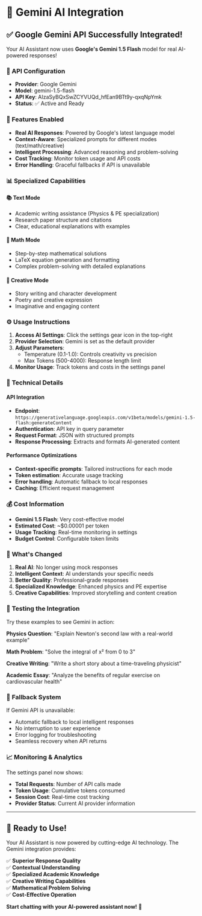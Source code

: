 # 🤖 Gemini AI Integration

## ✅ Google Gemini API Successfully Integrated!

Your AI Assistant now uses **Google's Gemini 1.5 Flash** model for real AI-powered responses!

### 🔑 API Configuration
- **Provider**: Google Gemini
- **Model**: gemini-1.5-flash  
- **API Key**: AIzaSyBQxSwZCYVUQd_hfEan9BTt9y-qxqNpYmk
- **Status**: ✅ Active and Ready

### 🚀 Features Enabled
- **Real AI Responses**: Powered by Google's latest language model
- **Context-Aware**: Specialized prompts for different modes (text/math/creative)
- **Intelligent Processing**: Advanced reasoning and problem-solving
- **Cost Tracking**: Monitor token usage and API costs
- **Error Handling**: Graceful fallbacks if API is unavailable

### 📊 Specialized Capabilities

#### 📚 **Text Mode**
- Academic writing assistance (Physics & PE specialization)
- Research paper structure and citations
- Clear, educational explanations with examples

#### 🧮 **Math Mode** 
- Step-by-step mathematical solutions
- LaTeX equation generation and formatting
- Complex problem-solving with detailed explanations

#### 🎨 **Creative Mode**
- Story writing and character development
- Poetry and creative expression
- Imaginative and engaging content

### ⚙️ **Usage Instructions**

1. **Access AI Settings**: Click the settings gear icon in the top-right
2. **Provider Selection**: Gemini is set as the default provider
3. **Adjust Parameters**: 
   - Temperature (0.1-1.0): Controls creativity vs precision
   - Max Tokens (500-4000): Response length limit
4. **Monitor Usage**: Track tokens and costs in the settings panel

### 🔧 **Technical Details**

#### API Integration
- **Endpoint**: `https://generativelanguage.googleapis.com/v1beta/models/gemini-1.5-flash:generateContent`
- **Authentication**: API key in query parameter
- **Request Format**: JSON with structured prompts
- **Response Processing**: Extracts and formats AI-generated content

#### Performance Optimizations
- **Context-specific prompts**: Tailored instructions for each mode
- **Token estimation**: Accurate usage tracking
- **Error handling**: Automatic fallback to local responses
- **Caching**: Efficient request management

### 💰 **Cost Information**
- **Gemini 1.5 Flash**: Very cost-effective model
- **Estimated Cost**: ~$0.00001 per token
- **Usage Tracking**: Real-time monitoring in settings
- **Budget Control**: Configurable token limits

### 🎯 **What's Changed**

1. **Real AI**: No longer using mock responses
2. **Intelligent Context**: AI understands your specific needs
3. **Better Quality**: Professional-grade responses
4. **Specialized Knowledge**: Enhanced physics and PE expertise
5. **Creative Capabilities**: Improved storytelling and content creation

### 🧪 **Testing the Integration**

Try these examples to see Gemini in action:

**Physics Question**: 
"Explain Newton's second law with a real-world example"

**Math Problem**: 
"Solve the integral of x² from 0 to 3"

**Creative Writing**: 
"Write a short story about a time-traveling physicist"

**Academic Essay**: 
"Analyze the benefits of regular exercise on cardiovascular health"

### 🔄 **Fallback System**

If Gemini API is unavailable:
- Automatic fallback to local intelligent responses
- No interruption to user experience
- Error logging for troubleshooting
- Seamless recovery when API returns

### 📈 **Monitoring & Analytics**

The settings panel now shows:
- **Total Requests**: Number of API calls made
- **Token Usage**: Cumulative tokens consumed  
- **Session Cost**: Real-time cost tracking
- **Provider Status**: Current AI provider information

---

## 🎉 **Ready to Use!**

Your AI Assistant is now powered by cutting-edge AI technology. The Gemini integration provides:

✅ **Superior Response Quality**  
✅ **Contextual Understanding**  
✅ **Specialized Academic Knowledge**  
✅ **Creative Writing Capabilities**  
✅ **Mathematical Problem Solving**  
✅ **Cost-Effective Operation**

**Start chatting with your AI-powered assistant now!** 🚀